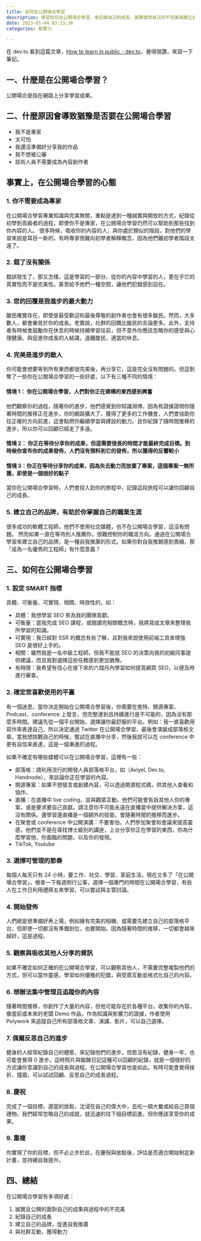 ```yaml
---
title: 如何在公開場合學習
description: 學習如何在公開場合學習，來記錄自己的成長，誠實面對自己的不完美與建立自己的品牌
date: 2023-01-04 03:13:36
categories: 軟實力

---
```


在 dev.to 看到這篇文章，[How to learn in public - dev.to](https://dev.to/blackgirlbytes/how-to-learn-in-public-1coh)，覺得很讚，來寫一下筆記。

## 一、什麼是在公開場合學習？

公開場合是指在網路上分享學習成果。

## 二、什麼原因會導致猶豫是否要在公開場合學習

- 我不是專家
- 太可怕
- 我還沒準備好分享我的作品
- 我不想被公審
- 技術人員不需要成為內容創作者

## 事實上，在公開場合學習的心態

### 1. 你不需要成為專家
  
在公開場合學習專業知識與完美無關，重點是達到一種誠實與開放的方式，紀錄從初學到高級者的過程，即使你不是專家，在公開場合學習仍然可以幫助到那些找到你內容的人。
很多時候，吸收你的內容的人，與你處於類似的階段，對他們的學習來說是耳目一新的。有時專家很難向初學者解釋概念，因為他們離初學者階段太遠了。

### 2. 錯了沒有關係

錯誤發生了，那又怎樣，這是學習的一部分。從你的內容中學習的人，更在乎它的真實性而不是完美性。甚至給予他們一種空間，讓他們犯錯感到自在。

### 3. 您的回覆是我進步的最大動力

酸民確實存在，即使是最受歡迎和最後尊敬的創作者也會有很多酸民。然而，大多數人，都會樂見於你的成長。老實說，社群的回饋比酸民的言論更多。此外，支持者有時候會鼓勵你在休息的時候持續學習往前，但不意外你應該忽略你的感受與心理健康。與促進你成長的人結識，遠離酸民，適當的休息。

### 4. 完美是進步的敵人

你可能會想要等到所有東西都很完美後，再分享它，這是完全沒有問題的。但這剝奪了一些你在公開場合學習的一些好處，以下有三種不同的情境：

#### 情境 1： 你在公開場合學習，人們對你正在建構的東西感到興奮

他們觀察你的過程，隨著你的進步，他們感覺到你知識淵博，因為有證據證明你隨著時間的推移正在進步。你的網路擴大了，獲得了更多的工作機會，人們會協助你往正確的方向前進，這會點燃你繼續學習與建設的動力。且你紀錄了隨時間推移的進步，所以你可以回顧已經走了多遠。

#### 情境 2： 你正在等待分享你的成果，但這需要很長的時間才能最終完成目標。到時候你宣布你的成果發佈，人們沒有預料到它的發佈，所以獲得的反響較小

#### 情境 3：你正在等待分享你的成果，因為失去動力而放棄了專案，這個專案一無所獲，即使是一個很好的點子

當你在公開場合學習時，人們會投入到你的旅程中，記錄這段旅程可以讓你回顧自己的成長。

### 5. 建立自己的品牌，有助於你掌握自己的職業生涯

很多成功的軟體工程師，他們不使用社交媒體，也不在公開場合學習，這沒有問題。
然而如果一直在等待別人推薦你，很難控制你的職涯方向。通過在公開場合學習來建立自己的品牌，是一種自我推廣的形式。如果你對自我推銷感到畏縮，那「成為一名優秀的工程師」有什麼意義？

## 三、如何在公開場合學習

### 1. 設定 SMART 指標

具體、可衡量、可實現、相關、時效性的，如：

- 具體：我想學習 SEO 來為我的團隊貢獻。
- 可衡量：當我完成 SEO 課程，或閱讀完相關概念時，我將寫成文章來整理我所學習的知識。
- 可實現：我已經對 SSR 的概念有些了解，且對我來說使用前端工具來增強 SEO 是很好上手的。
- 相關：雖然我是一名中級工程師，但我不能就 SEO 的決策向我的初級同事提供建議，而且我對選擇這些任務感到更加猶豫。
- 有時限：我希望有信心在接下來的六個月內學習如何提高網頁 SEO，以便及時進行審查。

### 2. 確定您喜歡使用的平臺

有一個迷思，當你決定開始在公開場合學習後，你需要在推特、開源專案、Podcast、conference 上發言，但完整達到且持續進行是不可能的，因為沒有那麼多時間。建議先從一個平台開始，選擇讓你最舒服的平台。例如：我一直喜歡用寫作來表達自己，所以決定通過 Twitter 在公開場合學習，最後會演變成部落格文章。當我想挑戰自己的時候，嘗試在直播中分享，然後我就可以在 conference 中更有自信來表達，這是一個漸進的過程。

如果不確定有哪些媒體可以在公開場合學習，這裡有一些：

- 部落格：請利用流行的開發人員部落格平台，如（Aviyel, Dev.to, Handnode），來談論你正在學習的內容。
- 開源專案：如果不想發言或創建內容，可以透過開源程式碼，供其他人查看和協作。
- 直播：在直播中 live coding，並與觀眾互動。他們可能會告訴其他人你的專案，或是要求要自己貢獻。請注意你不可能永遠在直播當中提供解決方案，這沒有關係。邊學習邊直播是一個額外的技能，會隨著時間的推移而進步。
- 在聚會或 conference 中公開演講：不要害怕，人們參加聚會和會議來提高靈感，他們並不是在尋找博士級別的講座，上台分享你正在學習的東西，你為什麼學習他、你面臨的問題，以及你的發現。
- TikTok, Youtube
  
### 3. 選擇可管理的節奏

每個人每天只有 24 小時，要工作、社交、學習、家庭生活，現在又多了「在公開場合學習」，檢查一下每週例行公事，選擇一個專門的時間在公開場合學習，有些人在工作日利用禮拜五來學習，可以嘗試與主管討論。

### 4. 開始發佈

人們總是想準備好再上場，例如擁有完美的相機、或需要先建立自己的部落格平台，但即使一切都沒有準備到位，也要開始。因為隨著時間的推移，一切都會越來越好，這是過程。

### 5. 觀察與吸收其他人分享的資訊

如果不確定如何正確的在公開場合學習，可以觀察其他人，不需要完整複製他們的方式，但可以當作靈感，學習如何優雅的犯錯，與受眾互動並格式化自己的內容。

### 6. 想辦法集中管理且追蹤你的內容

隨著時間推移，你創作了大量的內容，但他可能存在於各種平台。收集你的內容，像當前或未來的老闆 Demo 作品，作為知識與影響力的證據，作者使用 Polywork 來追蹤自己所有部落格文章、演講、影片，可以自己選擇。

### 7. 偶爾反思自己的進步

健身的人經常紀錄自己的體態，來記錄他們的進步。但若沒有紀錄，健身一年，也可能會覺得 0 進步。這時照片與鍛鍊日記這種可以回顧的紀錄，就是一個很好的方式讓你意識到自己的成長與過程。在公開場合學習也是如此。有時可能會覺得挫折、撞牆，可以試試回顧、反思自己的成長過程。

### 8. 慶祝

完成了一個目標，適當的放鬆，沈浸在自己的偉大中，去吃一頓大餐或給自己買個禮物。我們經常忽略自己的成就，就迅速的往下個目標前進，但你應該享受你的成果。

### 9. 重複

你實現了你的目標，但不必止步於此，在慶祝與放鬆後，評估是否適合開始制定新計畫，並持續自我提升。

## 四、總結

在公開場合學習有多項好處：

1. 誠實且公開的面對自己的成果與過程中的不完美
2. 紀錄自己的成長
3. 建立自己的品牌，促進自我推廣
4. 與社群互動，獲得動力
